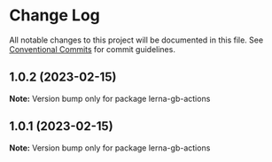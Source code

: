 # Change Log

All notable changes to this project will be documented in this file.
See [Conventional Commits](https://conventionalcommits.org) for commit guidelines.

## 1.0.2 (2023-02-15)

**Note:** Version bump only for package lerna-gb-actions





## 1.0.1 (2023-02-15)

**Note:** Version bump only for package lerna-gb-actions
